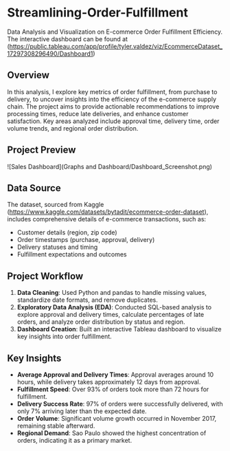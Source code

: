 # Streamlining-Order-Fulfillment
Data Analysis and Visualization on E-commerce Order Fulfillment Efficiency. The interactive dashboard can be found at (https://public.tableau.com/app/profile/tyler.valdez/viz/EcommerceDataset_17297308296490/Dashboard1)

## Overview
In this analysis, I explore key metrics of order fulfillment, from purchase to delivery, to uncover insights into the efficiency of the e-commerce supply chain. The project aims to provide actionable recommendations to improve processing times, reduce late deliveries, and enhance customer satisfaction. Key areas analyzed include approval time, delivery time, order volume trends, and regional order distribution.

## Project Preview
![Sales Dashboard](Graphs and Dashboard/Dashboard_Screenshot.png)

## Data Source
The dataset, sourced from Kaggle (https://www.kaggle.com/datasets/bytadit/ecommerce-order-dataset), includes comprehensive details of e-commerce transactions, such as:
- Customer details (region, zip code)
- Order timestamps (purchase, approval, delivery)
- Delivery statuses and timing
- Fulfillment expectations and outcomes

## Project Workflow
1. **Data Cleaning**: Used Python and pandas to handle missing values, standardize date formats, and remove duplicates.
2. **Exploratory Data Analysis (EDA)**: Conducted SQL-based analysis to explore approval and delivery times, calculate percentages of late orders, and analyze order distribution by status and region.
3. **Dashboard Creation**: Built an interactive Tableau dashboard to visualize key insights into order fulfillment.

## Key Insights
- **Average Approval and Delivery Times**: Approval averages around 10 hours, while delivery takes approximately 12 days from approval.
- **Fulfillment Speed**: Over 93% of orders took more than 72 hours for fulfillment.
- **Delivery Success Rate**: 97% of orders were successfully delivered, with only 7% arriving later than the expected date.
- **Order Volume**: Significant volume growth occurred in November 2017, remaining stable afterward.
- **Regional Demand**: Sao Paulo showed the highest concentration of orders, indicating it as a primary market.
